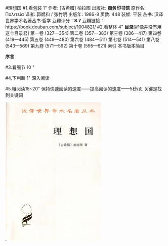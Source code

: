 #理想国
#1.看包装 1"
作者: [古希腊] 柏拉图 
出版社: **商务印书馆**
原作名: Πολιτεία
译者: 郭斌和 / 张竹明 
出版年: 1986-8
页数: 448
装帧: 平装
丛书: 汉译世界学术名著丛书·哲学
豆瓣评分：**8.7**
豆瓣链接：https://book.douban.com/subject/1004821/
#2.看整体 4"
**目录**[好像并没有用这个目录君]
第一卷 (327—354)
第二卷 (357—383)
第三卷 (386—417)
第四卷 (419—445)
第五卷 (449—480)
第六卷 (484—511)
第七卷 (514—541)
第八卷 (543—569)
第九卷 (571—592)
第十卷 (595—621)
索引
本书版本简目

**序言**

#3.看细节 10 "



#4.下判断 1"
深入阅读

#5.粗阅读15~20"
保持快速阅读的速度——提高阅读的速度——5秒/页
关键是找到关键词


![](./_image/2017-02-19-14-58-55.jpg)


